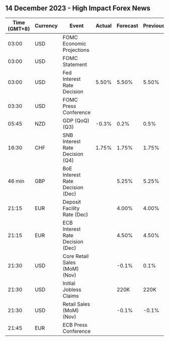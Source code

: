 ## 14 December 2023 - High Impact Forex News

| Time (GMT+8) | Currency | Event | Actual | Forecast | Previous |
|------|----------|-------|--------|----------|----------|
| 03:00 | USD | FOMC Economic Projections |  |  |  |
| 03:00 | USD | FOMC Statement |  |  |  |
| 03:00 | USD | Fed Interest Rate Decision | 5.50% | 5.50% | 5.50% |
| 03:30 | USD | FOMC Press Conference |  |  |  |
| 05:45 | NZD | GDP (QoQ) (Q3) | -0.3% | 0.2% | 0.5% |
| 16:30 | CHF | SNB Interest Rate Decision (Q4) | 1.75% | 1.75% | 1.75% |
| 46 min | GBP | BoE Interest Rate Decision (Dec) |  | 5.25% | 5.25% |
| 21:15 | EUR | Deposit Facility Rate (Dec) |  | 4.00% | 4.00% |
| 21:15 | EUR | ECB Interest Rate Decision (Dec) |  | 4.50% | 4.50% |
| 21:30 | USD | Core Retail Sales (MoM) (Nov) |  | -0.1% | 0.1% |
| 21:30 | USD | Initial Jobless Claims |  | 220K | 220K |
| 21:30 | USD | Retail Sales (MoM) (Nov) |  | -0.1% | -0.1% |
| 21:45 | EUR | ECB Press Conference |  |  |  |
